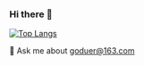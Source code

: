 ### Hi there 👋

<!-- [![GitHub Stats](https://github-readme-stats.vercel.app/api?username=shanksgx&theme=dark&show_icons=true)](https://github.com/shanksgx/)-->

[![Top Langs](https://github-readme-stats.vercel.app/api/top-langs/?username=shanksgx&theme=dark&hide=jupyter%20notebook,vue,go,java&langs_count=10&layout=compact)](https://github.com/shanksgx/)

💬 Ask me about goduer@163.com
